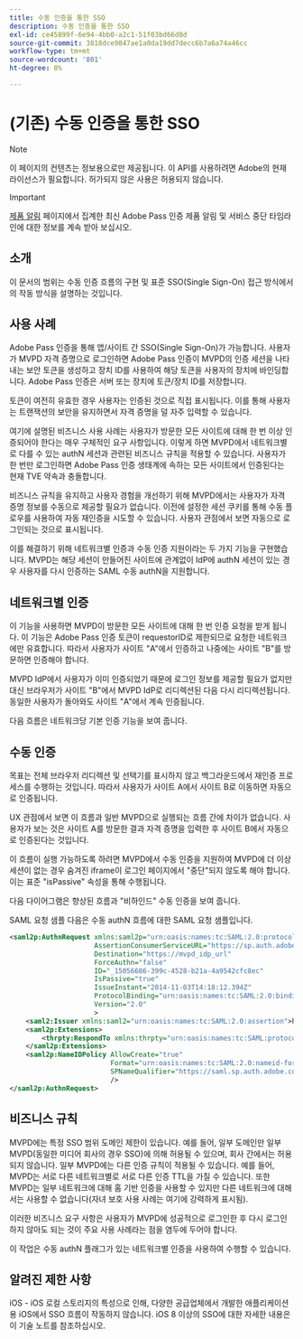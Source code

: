 ```yaml
---
title: 수동 인증을 통한 SSO
description: 수동 인증을 통한 SSO
exl-id: ce45899f-6e94-4bb0-a2c1-51f03bd66d8d
source-git-commit: 3818dce9847ae1a0da19dd7decc6b7a6a74a46cc
workflow-type: tm+mt
source-wordcount: '801'
ht-degree: 0%

---
```


# (기존) 수동 인증을 통한 SSO

>[!NOTE]
>
>이 페이지의 컨텐츠는 정보용으로만 제공됩니다. 이 API를 사용하려면 Adobe의 현재 라이선스가 필요합니다. 허가되지 않은 사용은 허용되지 않습니다.

>[!IMPORTANT]
>
> [제품 알림](/help/authentication/product-announcements.md) 페이지에서 집계한 최신 Adobe Pass 인증 제품 알림 및 서비스 중단 타임라인에 대한 정보를 계속 받아 보십시오.

## 소개

이 문서의 범위는 수동 인증 흐름의 구현 및 표준 SSO(Single Sign-On) 접근 방식에서의 작동 방식을 설명하는 것입니다.

## 사용 사례

Adobe Pass 인증을 통해 앱/사이트 간 SSO(Single Sign-On)가 가능합니다. 사용자가 MVPD 자격 증명으로 로그인하면 Adobe Pass 인증이 MVPD의 인증 세션을 나타내는 보안 토큰을 생성하고 장치 ID를 사용하여 해당 토큰을 사용자의 장치에 바인딩합니다. Adobe Pass 인증은 서버 또는 장치에 토큰/장치 ID를 저장합니다.

토큰이 여전히 유효한 경우 사용자는 인증된 것으로 직접 표시됩니다. 이를 통해 사용자는 트랜잭션의 보안을 유지하면서 자격 증명을 덜 자주 입력할 수 있습니다.



여기에 설명된 비즈니스 사용 사례는 사용자가 방문한 모든 사이트에 대해 한 번 이상 인증되어야 한다는 매우 구체적인 요구 사항입니다. 이렇게 하면 MVPD에서 네트워크별로 다를 수 있는 authN 세션과 관련된 비즈니스 규칙을 적용할 수 있습니다. 사용자가 한 번만 로그인하면 Adobe Pass 인증 생태계에 속하는 모든 사이트에서 인증된다는 현재 TVE 약속과 충돌합니다.



비즈니스 규칙을 유지하고 사용자 경험을 개선하기 위해 MVPD에서는 사용자가 자격 증명 정보를 수동으로 제공할 필요가 없습니다. 이전에 설정한 세션 쿠키를 통해 수동 플로우를 사용하여 자동 재인증을 시도할 수 있습니다. 사용자 관점에서 보면 자동으로 로그인되는 것으로 표시됩니다.



이를 해결하기 위해 네트워크별 인증과 수동 인증 지원이라는 두 가지 기능을 구현했습니다. MVPD는 해당 세션이 만들어진 사이트에 관계없이 IdP에 authN 세션이 있는 경우 사용자를 다시 인증하는 SAML 수동 authN을 지원합니다.



## 네트워크별 인증

이 기능을 사용하면 MVPD이 방문한 모든 사이트에 대해 한 번 인증 요청을 받게 됩니다. 이 기능은 Adobe Pass 인증 토큰이 requestorID로 제한되므로 요청한 네트워크에만 유효합니다. 따라서 사용자가 사이트 &quot;A&quot;에서 인증하고 나중에는 사이트 &quot;B&quot;를 방문하면 인증해야 합니다.



MVPD IdP에서 사용자가 이미 인증되었기 때문에 로그인 정보를 제공할 필요가 없지만 대신 브라우저가 사이트 &quot;B&quot;에서 MVPD IdP로 리디렉션된 다음 다시 리디렉션됩니다. 동일한 사용자가 돌아와도 사이트 &quot;A&quot;에서 계속 인증됩니다.



다음 흐름은 네트워크당 기본 인증 기능을 보여 줍니다.





## 수동 인증

목표는 전체 브라우저 리디렉션 및 선택기를 표시하지 않고 백그라운드에서 재인증 프로세스를 수행하는 것입니다. 따라서 사용자가 사이트 A에서 사이트 B로 이동하면 자동으로 인증됩니다.



UX 관점에서 보면 이 흐름과 일반 MVPD으로 실행되는 흐름 간에 차이가 없습니다. 사용자가 보는 것은 사이트 A를 방문한 결과 자격 증명을 입력한 후 사이트 B에서 자동으로 인증된다는 것입니다.



이 흐름이 실행 가능하도록 하려면 MVPD에서 수동 인증을 지원하여 MVPD에 더 이상 세션이 없는 경우 숨겨진 iframe이 로그인 페이지에서 &quot;중단&quot;되지 않도록 해야 합니다. 이는 표준 &quot;isPassive&quot; 속성을 통해 수행됩니다.



다음 다이어그램은 향상된 흐름과 &quot;비하인드&quot; 수동 인증을 보여 줍니다.





SAML 요청 샘플
다음은 수동 authN 흐름에 대한 SAML 요청 샘플입니다.


```xml
<saml2p:AuthnRequest xmlns:saml2p="urn:oasis:names:tc:SAML:2.0:protocol"
                     AssertionConsumerServiceURL="https://sp.auth.adobe.com/sp/saml/SAMLAssertionConsumer"
                     Destination="https://mvpd_idp_url"
                     ForceAuthn="false"
                     ID="_15056686-399c-4528-b21a-4a9542cfc8ec"
                     IsPassive="true"
                     IssueInstant="2014-11-03T14:18:12.394Z"
                     ProtocolBinding="urn:oasis:names:tc:SAML:2.0:bindings:HTTP-POST"
                     Version="2.0"
                     >
    <saml2:Issuer xmlns:saml2="urn:oasis:names:tc:SAML:2.0:assertion">https://saml.sp.auth.adobe.com </saml2:Issuer>
    <saml2p:Extensions>
        <thrpty:RespondTo xmlns:thrpty="urn:oasis:names:tc:SAML:protocol:ext:third-party">https://saml.sp.auth.adobe.com</thrpty:RespondTo>
    </saml2p:Extensions>
    <saml2p:NameIDPolicy AllowCreate="true"
                         Format="urn:oasis:names:tc:SAML:2.0:nameid-format:transient"
                         SPNameQualifier="https://saml.sp.auth.adobe.com"
                         />
</saml2p:AuthnRequest>
```

## 비즈니스 규칙

MVPD에는 특정 SSO 범위 도메인 제한이 있습니다. 예를 들어, 일부 도메인만 일부 MVPD(동일한 미디어 회사의 경우 SSO)에 의해 허용될 수 있으며, 회사 간에서는 허용되지 않습니다.
일부 MVPD에는 다른 인증 규칙이 적용될 수 있습니다. 예를 들어, MVPD는 서로 다른 네트워크별로 서로 다른 인증 TTL을 가질 수 있습니다. 또한 MVPD는 일부 네트워크에 대해 홈 기반 인증을 사용할 수 있지만 다른 네트워크에 대해서는 사용할 수 없습니다(자녀 보호 사용 사례는 여기에 강력하게 표시됨).


이러한 비즈니스 요구 사항은 사용자가 MVPD에 성공적으로 로그인한 후 다시 로그인하지 않아도 되는 것이 주요 사용 사례라는 점을 염두에 두어야 합니다.

이 작업은 수동 authN 플래그가 있는 네트워크별 인증을 사용하여 수행할 수 있습니다.



## 알려진 제한 사항

iOS - iOS 로컬 스토리지의 특성으로 인해, 다양한 공급업체에서 개발한 애플리케이션용 iOS에서 SSO 흐름이 작동하지 않습니다. iOS 8 이상의 SSO에 대한 자세한 내용은 이 기술 노트를 참조하십시오.


<!--
>[!RELATEDINFORMATION]
>* Single Sign-On on iOS
>* SSO on iOS when using the Adobe Pass Authentication Access Enabler
-->

